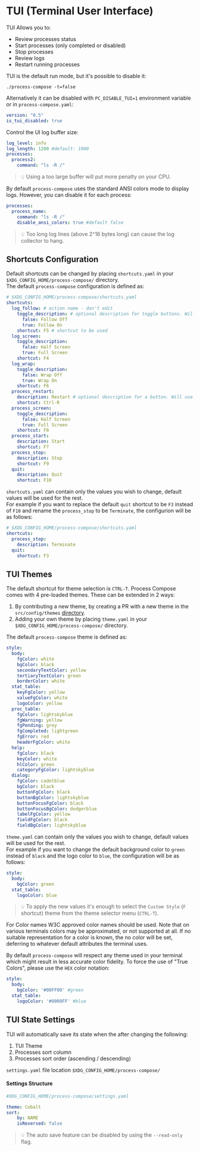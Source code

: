 # TUI (Terminal User Interface)

TUI Allows you to:

- Review processes status
- Start processes (only completed or disabled)
- Stop processes
- Review logs
- Restart running processes

TUI is the default run mode, but it's possible to disable it:

```shell
./process-compose -t=false
```

Alternatively it can be disabled with `PC_DISABLE_TUI=1` environment variable or in `process-compose.yaml`:

```yaml  hl_lines="2"
version: "0.5"
is_tui_disabled: true
```

Control the UI log buffer size:

```yaml
log_level: info
log_length: 1200 #default: 1000
processes:
  process2:
    command: "ls -R /"
```

> :bulb: Using a too large buffer will put more penalty on your CPU.

By default `process-compose` uses the standard ANSI colors mode to display logs. However, you can disable it for each process:

```yaml
processes:
  process_name:
    command: "ls -R /"
    disable_ansi_colors: true #default false
```

> :bulb: Too long log lines (above 2^16 bytes long) can cause the log collector to hang.

## Shortcuts Configuration

Default shortcuts can be changed by placing `shortcuts.yaml` in your `$XDG_CONFIG_HOME/process-compose/` directory.  
The default `process-compose` configuration is defined as:

```yaml
# $XDG_CONFIG_HOME/process-compose/shortcuts.yaml
shortcuts:
  log_follow: # action name - don't edit
    toggle_description: # optional description for toggle buttons. Will use default if not defined
      false: Follow Off
      true: Follow On
    shortcut: F5 # shortcut to be used
  log_screen:
    toggle_description:
      false: Half Screen
      true: Full Screen
    shortcut: F4
  log_wrap:
    toggle_description:
      false: Wrap Off
      true: Wrap On
    shortcut: F6
  process_restart:
    description: Restart # optional description for a button. Will use default if not defined
    shortcut: Ctrl-R
  process_screen:
    toggle_description:
      false: Half Screen
      true: Full Screen
    shortcut: F8
  process_start:
    description: Start
    shortcut: F7
  process_stop:
    description: Stop
    shortcut: F9
  quit:
    description: Quit
    shortcut: F10
```

`shortcuts.yaml` can contain only the values you wish to change, default values will be used for the rest.  
For example if you want to replace the default `quit` shortcut to be `F3` instead of `F10` and rename the `process_stop` to be `Terminate`, the configurion will be as follows:
```yaml
# $XDG_CONFIG_HOME/process-compose/shortcuts.yaml
shortcuts:
  process_stop:
    description: Terminate
  quit:
    shortcut: F3
```

## TUI Themes

The default shortcut for theme selection is `CTRL-T`. Process Compose comes with 4 pre-loaded themes.  These can be extended in 2 ways:

1. By contributing a new theme, by creating a PR with a new theme in the `src/config/themes` [directory](https://github.com/F1bonacc1/process-compose/tree/main/src/config/themes).
2. Adding your own theme by placing `theme.yaml` in your `$XDG_CONFIG_HOME/process-compose/` directory.

The default `process-compose` theme is defined as:

```yaml
style:
  body:
    fgColor: white
    bgColor: black
    secondaryTextColor: yellow
    tertiaryTextColor: green
    borderColor: white
  stat_table:
    keyFgColor: yellow
    valueFgColor: white
    logoColor: yellow
  proc_table:
    fgColor: lightskyblue
    fgWarning: yellow
    fgPending: grey
    fgCompleted: lightgreen
    fgError: red
    headerFgColor: white
  help:
    fgColor: black
    keyColor: white
    hlColor: green
    categoryFgColor: lightskyblue
  dialog:
    fgColor: cadetblue
    bgColor: black
    buttonFgColor: black
    buttonBgColor: lightskyblue
    buttonFocusFgColor: black
    buttonFocusBgColor: dodgerblue
    labelFgColor: yellow
    fieldFgColor: black
    fieldBgColor: lightskyblue
```

`theme.yaml` can contain only the values you wish to change, default values will be used for the rest.  
For example if you want to change the default background color to `green` instead of `black` and the logo color to `blue`, the configuration will be as follows:

```yaml
style:
  body:
    bgColor: green
  stat_table:
    logoColor: blue
```

> :bulb: To apply the new values it's enough to select the `Custom Style` (`F` shortcut) theme from the theme selector menu (`CTRL-T`).

For Color names W3C approved color names should be used. Note that on various terminals colors may be approximated, or not supported at all.  If no suitable representation for a color is known, the no color will be set, deferring to whatever default attributes the terminal uses.

By default `process-compose` will respect any theme used in your terminal which might result in less accurate color fidelity. To force the use of "True Colors", please use the `HEX` color notation:

```yaml
style:
  body:
    bgColor: '#00FF00' #green
  stat_table:
    logoColor: '#0000FF' #blue
```

## TUI State Settings

TUI will automatically save its state when the after changing the following:

1. TUI Theme
2. Processes sort column
3. Processes sort order (ascending / descending)

`settings.yaml` file location `$XDG_CONFIG_HOME/process-compose/`

#### Settings Structure

```yaml
#XDG_CONFIG_HOME/process-compose/settings.yaml

theme: Cobalt
sort:
    by: NAME
    isReversed: false
```

> :bulb: The auto save feature can be disabled by using the `--read-only` flag.

